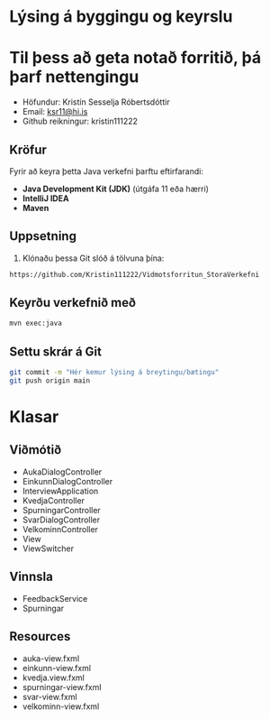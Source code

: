 # Lýsing á byggingu og keyrslu
# Til þess að geta notað forritið, þá þarf nettengingu

- Höfundur: Kristín Sesselja Róbertsdóttir
- Email: ksr11@hi.is
- Github reikningur: kristin111222

## Kröfur

Fyrir að keyra þetta Java verkefni þarftu eftirfarandi:

- **Java Development Kit (JDK)** (útgáfa 11 eða hærri)
- **IntelliJ IDEA** 
- **Maven**

## Uppsetning

1. Klónaðu þessa Git slóð á tölvuna þína:

```bash
https://github.com/Kristin111222/Vidmotsforritun_StoraVerkefni
```

## Keyrðu verkefnið með

```bash
mvn exec:java
```

## Settu skrár á Git

```bash
git commit -m "Hér kemur lýsing á breytingu/bætingu"
git push origin main
```

# Klasar
## Viðmótið
- AukaDialogController
- EinkunnDialogController
- InterviewApplication
- KvedjaController
- SpurningarController
- SvarDialogController
- VelkominnController
- View
- ViewSwitcher

## Vinnsla
- FeedbackService
- Spurningar

## Resources
- auka-view.fxml
- einkunn-view.fxml
- kvedja.view.fxml
- spurningar-view.fxml
- svar-view.fxml
- velkominn-view.fxml

